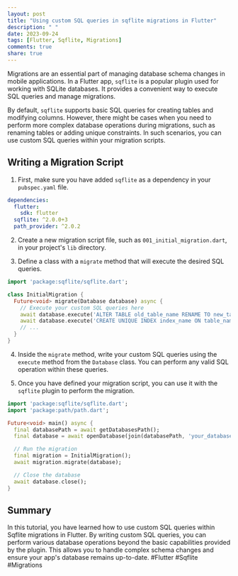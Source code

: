 ```yaml
---
layout: post
title: "Using custom SQL queries in sqflite migrations in Flutter"
description: " "
date: 2023-09-24
tags: [Flutter, Sqflite, Migrations]
comments: true
share: true
---
```


Migrations are an essential part of managing database schema changes in mobile applications. In a Flutter app, `sqflite` is a popular plugin used for working with SQLite databases. It provides a convenient way to execute SQL queries and manage migrations.

By default, `sqflite` supports basic SQL queries for creating tables and modifying columns. However, there might be cases when you need to perform more complex database operations during migrations, such as renaming tables or adding unique constraints. In such scenarios, you can use custom SQL queries within your migration scripts.

## Writing a Migration Script

1. First, make sure you have added `sqflite` as a dependency in your `pubspec.yaml` file.

```yaml
dependencies:
  flutter:
    sdk: flutter
  sqflite: ^2.0.0+3
  path_provider: ^2.0.2
```

2. Create a new migration script file, such as `001_initial_migration.dart`, in your project's `lib` directory.

3. Define a class with a `migrate` method that will execute the desired SQL queries.

```dart
import 'package:sqflite/sqflite.dart';

class InitialMigration {
  Future<void> migrate(Database database) async {
    // Execute your custom SQL queries here
    await database.execute('ALTER TABLE old_table_name RENAME TO new_table_name;');
    await database.execute('CREATE UNIQUE INDEX index_name ON table_name(column_name);');
    // ...
  }
}
```

4. Inside the `migrate` method, write your custom SQL queries using the `execute` method from the `Database` class. You can perform any valid SQL operation within these queries.

5. Once you have defined your migration script, you can use it with the `sqflite` plugin to perform the migration.

```dart
import 'package:sqflite/sqflite.dart';
import 'package:path/path.dart';

Future<void> main() async {
  final databasePath = await getDatabasesPath();
  final database = await openDatabase(join(databasePath, 'your_database.db'));

  // Run the migration
  final migration = InitialMigration();
  await migration.migrate(database);

  // Close the database
  await database.close();
}
```

## Summary

In this tutorial, you have learned how to use custom SQL queries within Sqflite migrations in Flutter. By writing custom SQL queries, you can perform various database operations beyond the basic capabilities provided by the plugin. This allows you to handle complex schema changes and ensure your app's database remains up-to-date. #Flutter #Sqflite #Migrations